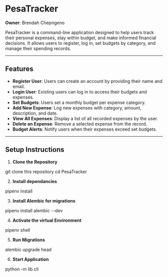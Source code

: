 # PesaTracker

**Owner**: Brendah Chepngeno

PesaTracker is a command-line application designed to help users track their personal expenses, stay within budget, and make informed financial decisions. It allows users to register, log in, set budgets by category, and manage their spending records.

---

## Features

- **Register User**: Users can create an account by providing their name and email.
- **Login User**: Existing users can log in to access their budgets and expenses.
- **Set Budgets**: Users set a monthly budget per expense category.
- **Add New Expense**: Log new expenses with category, amount, description, and date.
- **View All Expenses**: Display a list of all recorded expenses by the user.
- **Delete an Expense**: Remove a selected expense from the record.
- **Budget Alerts**: Notify users when their expenses exceed set budgets.

---

## Setup Instructions

1. **Clone the Repository**

git clone this repository
cd PesaTracker

2. **Install dependancies**

pipenv install

3. **Install Alembic for migrations**

pipenv install alembic --dev

4. **Activate the virtual Environment**

pipenv shell

5. **Run Migrations**

alembic upgrade head

6. **Start Application**

python -m lib.cli
